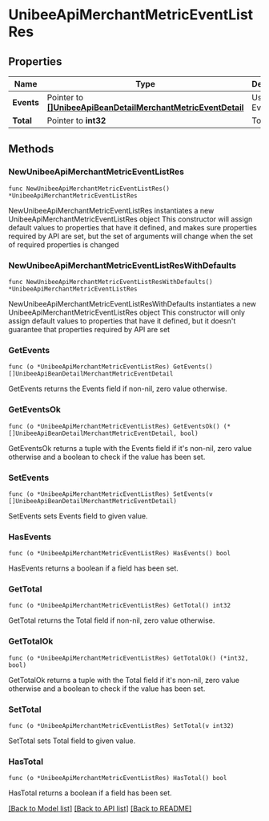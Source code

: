 # UnibeeApiMerchantMetricEventListRes

## Properties

Name | Type | Description | Notes
------------ | ------------- | ------------- | -------------
**Events** | Pointer to [**[]UnibeeApiBeanDetailMerchantMetricEventDetail**](UnibeeApiBeanDetailMerchantMetricEventDetail.md) | User Metric Event List | [optional] 
**Total** | Pointer to **int32** | Total | [optional] 

## Methods

### NewUnibeeApiMerchantMetricEventListRes

`func NewUnibeeApiMerchantMetricEventListRes() *UnibeeApiMerchantMetricEventListRes`

NewUnibeeApiMerchantMetricEventListRes instantiates a new UnibeeApiMerchantMetricEventListRes object
This constructor will assign default values to properties that have it defined,
and makes sure properties required by API are set, but the set of arguments
will change when the set of required properties is changed

### NewUnibeeApiMerchantMetricEventListResWithDefaults

`func NewUnibeeApiMerchantMetricEventListResWithDefaults() *UnibeeApiMerchantMetricEventListRes`

NewUnibeeApiMerchantMetricEventListResWithDefaults instantiates a new UnibeeApiMerchantMetricEventListRes object
This constructor will only assign default values to properties that have it defined,
but it doesn't guarantee that properties required by API are set

### GetEvents

`func (o *UnibeeApiMerchantMetricEventListRes) GetEvents() []UnibeeApiBeanDetailMerchantMetricEventDetail`

GetEvents returns the Events field if non-nil, zero value otherwise.

### GetEventsOk

`func (o *UnibeeApiMerchantMetricEventListRes) GetEventsOk() (*[]UnibeeApiBeanDetailMerchantMetricEventDetail, bool)`

GetEventsOk returns a tuple with the Events field if it's non-nil, zero value otherwise
and a boolean to check if the value has been set.

### SetEvents

`func (o *UnibeeApiMerchantMetricEventListRes) SetEvents(v []UnibeeApiBeanDetailMerchantMetricEventDetail)`

SetEvents sets Events field to given value.

### HasEvents

`func (o *UnibeeApiMerchantMetricEventListRes) HasEvents() bool`

HasEvents returns a boolean if a field has been set.

### GetTotal

`func (o *UnibeeApiMerchantMetricEventListRes) GetTotal() int32`

GetTotal returns the Total field if non-nil, zero value otherwise.

### GetTotalOk

`func (o *UnibeeApiMerchantMetricEventListRes) GetTotalOk() (*int32, bool)`

GetTotalOk returns a tuple with the Total field if it's non-nil, zero value otherwise
and a boolean to check if the value has been set.

### SetTotal

`func (o *UnibeeApiMerchantMetricEventListRes) SetTotal(v int32)`

SetTotal sets Total field to given value.

### HasTotal

`func (o *UnibeeApiMerchantMetricEventListRes) HasTotal() bool`

HasTotal returns a boolean if a field has been set.


[[Back to Model list]](../README.md#documentation-for-models) [[Back to API list]](../README.md#documentation-for-api-endpoints) [[Back to README]](../README.md)


